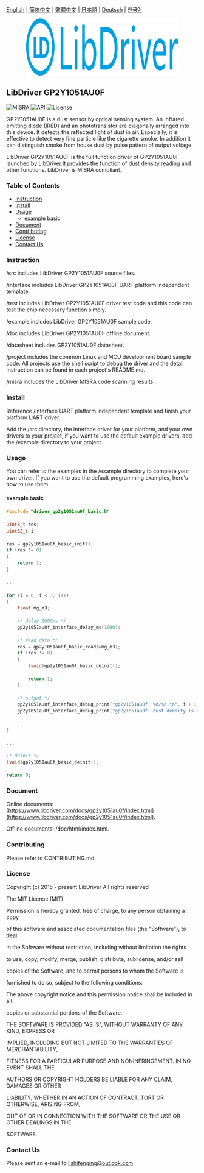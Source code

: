 [English](/README.md) | [ 简体中文](/README_zh-Hans.md) | [繁體中文](/README_zh-Hant.md) | [日本語](/README_ja.md) | [Deutsch](/README_de.md) | [한국어](/README_ko.md)

<div align=center>
<img src="/doc/image/logo.svg" width="400" height="150"/>
</div>

## LibDriver GP2Y1051AU0F

[![MISRA](https://img.shields.io/badge/misra-compliant-brightgreen.svg)](/misra/README.md) [![API](https://img.shields.io/badge/api-reference-blue.svg)](https://www.libdriver.com/docs/gp2y1051au0f/index.html) [![License](https://img.shields.io/badge/license-MIT-brightgreen.svg)](/LICENSE)

GP2Y1051AU0F is a dust sensor by optical sensing system. An infrared emitting diode (IRED) and an phototransistor are diagonally arranged into this device. It detects the reflected light of dust in air. Especially, it is effective to detect very fine particle like the cigarette smoke. In addition it can distinguish smoke from house dust by pulse pattern of output voltage.

LibDriver GP2Y1051AU0F is the full function driver of GP2Y1051AU0F launched by LibDriver.It provides the function of dust density reading and other functions. LibDriver is MISRA compliant.

### Table of Contents

  - [Instruction](#Instruction)
  - [Install](#Install)
  - [Usage](#Usage)
    - [example basic](#example-basic)
  - [Document](#Document)
  - [Contributing](#Contributing)
  - [License](#License)
  - [Contact Us](#Contact-Us)

### Instruction

/src includes LibDriver GP2Y1051AU0F source files.

/interface includes LibDriver GP2Y1051AU0F UART platform independent template.

/test includes LibDriver GP2Y1051AU0F driver test code and this code can test the chip necessary function simply.

/example includes LibDriver GP2Y1051AU0F sample code.

/doc includes LibDriver GP2Y1051AU0F offline document.

/datasheet includes GP2Y1051AU0F datasheet.

/project includes the common Linux and MCU development board sample code. All projects use the shell script to debug the driver and the detail instruction can be found in each project's README.md.

/misra includes the LibDriver MISRA code scanning results.

### Install

Reference /interface UART platform independent template and finish your platform UART driver.

Add the /src directory, the interface driver for your platform, and your own drivers to your project, if you want to use the default example drivers, add the /example directory to your project.

### Usage

You can refer to the examples in the /example directory to complete your own driver. If you want to use the default programming examples, here's how to use them.

#### example basic

```C
#include "driver_gp2y1051au0f_basic.h"

uint8_t res;
uint32_t i;

res = gp2y1051au0f_basic_init();
if (res != 0)
{
    return 1;
}

...
    
for (i = 0; i < 3; i++)
{
    float mg_m3;

    /* delay 1000ms */
    gp2y1051au0f_interface_delay_ms(1000);

    /* read data */
    res = gp2y1051au0f_basic_read(&mg_m3);
    if (res != 0)
    {
        (void)gp2y1051au0f_basic_deinit();

        return 1;
    }

    /* output */
    gp2y1051au0f_interface_debug_print("gp2y1051au0f: %d/%d.\n", i + 1, 3);
    gp2y1051au0f_interface_debug_print("gp2y1051au0f: dust density is %0.2fmg/m3.\n", mg_m3);
    
    ...
}

...
    
/* deinit */
(void)gp2y1051au0f_basic_deinit();

return 0;
```

### Document

Online documents: [https://www.libdriver.com/docs/gp2y1051au0f/index.html](https://www.libdriver.com/docs/gp2y1051au0f/index.html).

Offline documents: /doc/html/index.html.

### Contributing

Please refer to CONTRIBUTING.md.

### License

Copyright (c) 2015 - present LibDriver All rights reserved



The MIT License (MIT) 



Permission is hereby granted, free of charge, to any person obtaining a copy

of this software and associated documentation files (the "Software"), to deal

in the Software without restriction, including without limitation the rights

to use, copy, modify, merge, publish, distribute, sublicense, and/or sell

copies of the Software, and to permit persons to whom the Software is

furnished to do so, subject to the following conditions: 



The above copyright notice and this permission notice shall be included in all

copies or substantial portions of the Software. 



THE SOFTWARE IS PROVIDED "AS IS", WITHOUT WARRANTY OF ANY KIND, EXPRESS OR

IMPLIED, INCLUDING BUT NOT LIMITED TO THE WARRANTIES OF MERCHANTABILITY,

FITNESS FOR A PARTICULAR PURPOSE AND NONINFRINGEMENT. IN NO EVENT SHALL THE

AUTHORS OR COPYRIGHT HOLDERS BE LIABLE FOR ANY CLAIM, DAMAGES OR OTHER

LIABILITY, WHETHER IN AN ACTION OF CONTRACT, TORT OR OTHERWISE, ARISING FROM,

OUT OF OR IN CONNECTION WITH THE SOFTWARE OR THE USE OR OTHER DEALINGS IN THE

SOFTWARE. 

### Contact Us

Please sent an e-mail to lishifenging@outlook.com.